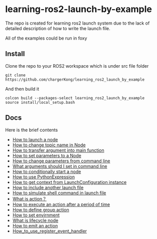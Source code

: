 # learning-ros2-launch-by-example
The repo is created for learning ros2 launch system due to the lack of detailed description of how to write the launch file.

All of the examples could be run in foxy

## Install 

Clone  the repo to your ROS2 workspace which is under src file folder

```
git clone https://github.com/chargerKong/learning_ros2_launch_by_example
```

And then build it

```
colcon build --packages-select learning_ros2_launch_by_example
source install/local_setup.bash
```

## Docs 

Here is the brief contents

- [How to launch a node](https://github.com/chargerKong/learning_ros2_launch_by_example/blob/main/launch/single_node.launch.py)
- [How to change topic name in Node](https://github.com/chargerKong/learning_ros2_launch_by_example/blob/main/docs/How%20to%20use%20remapping%20in%20Node.md)
- [How to transfer argument into main function](https://github.com/chargerKong/learning_ros2_launch_by_example/blob/main/docs/How%20to%20use%20argument%20in%20Node.md)
- [How to set parameters to a Node](https://github.com/chargerKong/learning_ros2_launch_by_example/blob/main/docs/How%20to%20use%20parameters%20in%20Node.md)
- [How to change parameters from command line](https://github.com/chargerKong/learning_ros2_launch_by_example/blob/main/docs/How%20to%20change%20parameters%20from%20command%20line.md)
- [What arguments should I set in command line](https://github.com/chargerKong/learning_ros2_launch_by_example/blob/main/docs/What%20arguements%20should%20I%20set%20in%20command%20line.md)
- [How to conditionally start a node](https://github.com/chargerKong/learning_ros2_launch_by_example/blob/main/docs/How%20to%20conditionally%20start%20a%20node.md)
- [How to use PythonExpression](https://github.com/chargerKong/learning_ros2_launch_by_example/blob/main/docs/How%20to%20use%20pythonexpression.md)
- [How to get context from LaunchConfiguration instance](https://github.com/chargerKong/learning_ros2_launch_by_example/blob/main/docs/How%20to%20get%20context%20from%20LaunchConfiguration%20instance.md)
- [How to include another launch file](https://github.com/chargerKong/learning_ros2_launch_by_example/blob/main/docs/How%20to%20inlucde%20another%20launch%20file.md)
- [How to simulate shell command in launch file](https://github.com/chargerKong/learning_ros2_launch_by_example/blob/main/docs/How%20to%20simulate%20a%20shell%20command.md)
- [What is action？](https://github.com/chargerKong/learning_ros2_launch_by_example/blob/main/docs/What%20is%20action.md)
- [How to execute an action after a period of time](https://github.com/chargerKong/learning_ros2_launch_by_example/blob/main/docs/How%20to%20execute%20an%20action%20after%20a%20period%20of%20time%20.md) 
- [How to define group action](https://github.com/chargerKong/learning_ros2_launch_by_example/blob/main/docs/How%20to%20define%20group%20action.md)
- [How to set envirnment](https://github.com/chargerKong/learning_ros2_launch_by_example/blob/main/docs/How%20to%20set%20envirnment.md)
- [What is lifecycle node](https://github.com/chargerKong/learning_ros2_launch_by_example/blob/main/docs/lifecycleNode.md)
- [How to emit an action](https://github.com/chargerKong/learning_ros2_launch_by_example/blob/main/docs/How%20to%20emit%20an%20action.md)
- [How_to_use_register_event_handler](https://github.com/chargerKong/learning_ros2_launch_by_example/blob/main/docs/How_to_use_register_event_handler.md)